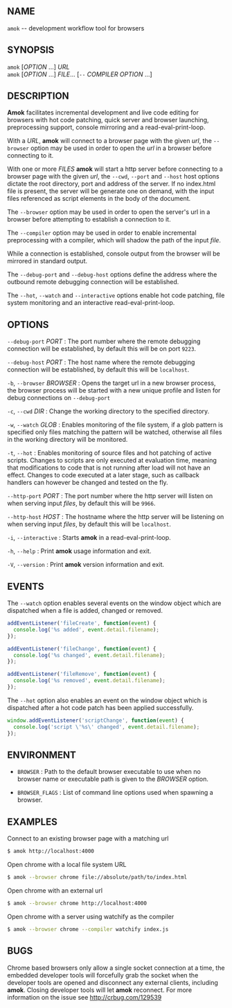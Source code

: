 ## NAME

`amok` -- development workflow tool for browsers

## SYNOPSIS

`amok` [*OPTION* ...] _URL_  
`amok` [*OPTION* ...] _FILE_... [`--` *COMPILER OPTION* ...]  

## DESCRIPTION

**Amok** facilitates incremental development and live code editing for browsers
with hot code patching, quick server and browser launching, preprocessing
support, console mirroring and a read-eval-print-loop.

With a _URL_, **amok** will connect to a browser page with the given _url_, the
`--browser` option may be used in order to open the _url_ in a browser before
connecting to it.

With one or more _FILES_ **amok** will start a http server before connecting to
a browser page with the given _url_, the `--cwd`, `--port` and `--host` host
options dictate the root directory, port and address of the server. If no
index.html file is present, the server will be generate one on demand, with the
input files referenced as script elements in the body of the document.

The `--browser` option may be used in order to open the server's url in a
browser before attempting to establish a connection to it.

The `--compiler` option may be used in order to enable incremental preprocessing
with a compiler, which will shadow the path of the input _file_.

While a connection is established, console output from the browser will be
mirrored in standard output.

The `--debug-port` and `--debug-host` options define the address where the
outbound remote debugging connection will be established.

The `--hot`, `--watch` and `--interactive` options enable hot code patching,
file system monitoring and an interactive read-eval-print-loop.

## OPTIONS

`--debug-port` _PORT_
:   The port number where the remote debugging connection will be established,
by default this will be on port `9223`.

`--debug-host` _PORT_
:   The host name where the remote debugging connection will be established,
by default this will be `localhost`.

`-b`, `--browser` _BROWSER_
:   Opens the target url in a new browser process, the browser process will be started with a new unique profile and listen for debug connections on `--debug-port`

`-c`, `--cwd` _DIR_
:   Change the working directory to the specified directory.

`-w`, `--watch` _GLOB_
:   Enables monitoring of the file system, if a glob pattern is specified only files matching the pattern will be watched,
otherwise all files in the working directory will be monitored.

`-t`, `--hot`
:   Enables monitoring of source files and hot patching of active scripts.
Changes to scripts are only executed at evaluation time, meaning that modifications to code that is not running after load will not have an effect.
Changes to code executed at a later stage, such as callback handlers can however be changed and tested on the fly.

`--http-port` _PORT_
:   The port number where the http server will listen on when serving input *files*,
by default this will be `9966`.

`--http-host` _HOST_
:   The hostname where the http server will be listening on when serving input *files*,
by default this will be `localhost`.

`-i`, `--interactive`
:   Starts **amok** in a read-eval-print-loop.

`-h`, `--help`
:   Print **amok** usage information and exit.

`-V`, `--version`
:   Print **amok** version information and exit.

## EVENTS

The `--watch` option enables several events on the window object which are
dispatched when a file is added, changed or removed.

```js
addEventListener('fileCreate', function(event) {
  console.log('%s added', event.detail.filename);
});

addEventListener('fileChange', function(event) {
  console.log('%s changed', event.detail.filename);
});

addEventListener('fileRemove', function(event) {
  console.log('%s removed', event.detail.filename);
});
```

The `--hot` option also enables an event on the window object which is
dispatched after a hot code patch has been applied successfully.

```js
window.addEventListener('scriptChange', function(event) {
  console.log('script \'%s\' changed', event.detail.filename);
});
```

## ENVIRONMENT

* `BROWSER`
:   Path to the default browser executable to use when no browser name or
executable path is given to the _BROWSER_ option.

* `BROWSER_FLAGS`
:   List of command line options used when spawning a browser.

## EXAMPLES

Connect to an existing browser page with a matching url

```sh
$ amok http://localhost:4000
```

Open chrome with a local file system URL

```sh
$ amok --browser chrome file://absolute/path/to/index.html
```

Open chrome with an external url

```sh
$ amok --browser chrome http://localhost:4000
```

Open chrome with a server using watchify as the compiler

```sh
$ amok --browser chrome --compiler watchify index.js
```

## BUGS

Chrome based browsers only allow a single socket connection at a time,
the embedded developer tools will forcefully grab the socket when
the developer tools are opened and disconnect any external clients, including **amok**.
Closing developer tools will let **amok** reconnect.
For more information on the issue see <http://crbug.com/129539>
